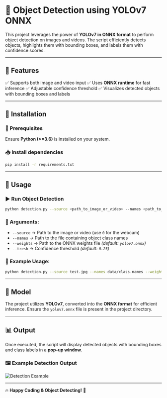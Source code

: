 # 🌟 Object Detection using YOLOv7 ONNX

This project leverages the power of **YOLOv7 in ONNX format** to perform object detection on images and videos. The script efficiently detects objects, highlights them with bounding boxes, and labels them with confidence scores.

---

## 🚀 Features
✅ Supports both image and video input
✅ Uses **ONNX runtime** for fast inference
✅ Adjustable confidence threshold
✅ Visualizes detected objects with bounding boxes and labels

---

## 🔧 Installation
### 📌 Prerequisites
Ensure **Python (>=3.6)** is installed on your system.

### 📥 Install dependencies
```bash
pip install -r requirements.txt
```

---

## 🎯 Usage

### ▶ Run Object Detection
```bash
python detection.py --source <path_to_image_or_video> --names <path_to_class_names> --weights yolov7.onnx --tresh 0.25
```

### 🔹 Arguments:
- `--source` → Path to the image or video (use `0` for the webcam)
- `--names` → Path to the file containing object class names
- `--weights` → Path to the ONNX weights file *(default: `yolov7.onnx`)*
- `--tresh` → Confidence threshold *(default: `0.25`)*

### 📌 Example Usage:
```bash
python detection.py --source test.jpg --names data/class.names --weights yolov7.onnx --tresh 0.3
```

---

## 🧠 Model
The project utilizes **YOLOv7**, converted into the **ONNX format** for efficient inference. Ensure the `yolov7.onnx` file is present in the project directory.

---

## 📊 Output
Once executed, the script will display detected objects with bounding boxes and class labels in a **pop-up window**.

### 🖼 Example Detection Output
![Detection Example](path_to_your_image.jpg)

---

🔥 **Happy Coding & Object Detecting!** 🚀

